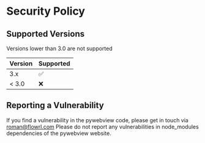 # Security Policy

## Supported Versions

Versions lower than 3.0 are not supported

| Version | Supported          |
| ------- | ------------------ |
| 3.x   | :white_check_mark: |
| < 3.0    | :x:                |

## Reporting a Vulnerability

If you find a vulnerability in the pywebview code, please get in touch via roman@flowrl.com 
Please do not report any vulnerabilities in node_modules dependencies of the pywebview website. 

